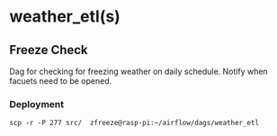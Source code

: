 # weather_etl(s)

## Freeze Check
Dag for checking for freezing weather on daily schedule. Notify when facuets need to be opened.


### Deployment
`scp -r -P 277 src/  zfreeze@rasp-pi:~/airflow/dags/weather_etl`
